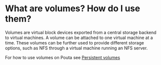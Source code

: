 # What are volumes? How do I use them?

Volumes are virtual block devices exported from a central storage backend to virtual machines. A volume can be attached to one virtual machine at a time. These volumes can be further used to provide different storage options, such as NFS through a virtual machine running an NFS server.

For how to use volumes on Pouta see [Persistent volumes](/cloud/pouta/persistent-volumes)

